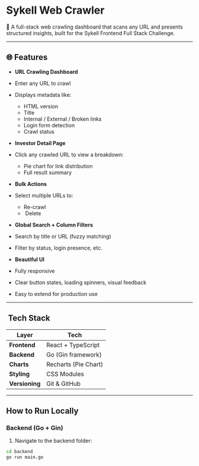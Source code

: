 # Sykell Web Crawler

🚀 A full-stack web crawling dashboard that scans any URL and presents structured insights, built for the Sykell Frontend Full Stack Challenge.

---

## 🌐 Features

-  **URL Crawling Dashboard**
  - Enter any URL to crawl
  - Displays metadata like:
    - HTML version
    - Title
    - Internal / External / Broken links
    - Login form detection
    - Crawl status

-   **Investor Detail Page**
  - Click any crawled URL to view a breakdown:
    - Pie chart for link distribution
    - Full result summary

-   **Bulk Actions**
  - Select multiple URLs to:
    -  Re-crawl
    - ️ Delete

-   **Global Search + Column Filters**
  - Search by title or URL (fuzzy matching)
  - Filter by status, login presence, etc.

-   **Beautiful UI**
  - Fully responsive
  - Clear button states, loading spinners, visual feedback
  - Easy to extend for production use

---

##  ️ Tech Stack

| Layer       | Tech               |
|-------------|--------------------|
| **Frontend**| React + TypeScript |
| **Backend** | Go (Gin framework) |
| **Charts**  | Recharts (Pie Chart) |
| **Styling** | CSS Modules        |
| **Versioning** | Git & GitHub    |

---

##   How to Run Locally

###   Backend (Go + Gin)

1. Navigate to the backend folder:

```bash
cd backend
go run main.go

